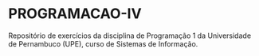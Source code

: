 # PROGRAMACAO-IV
 Repositório de exercícios da disciplina de Programação 1 da Universidade de Pernambuco (UPE), curso de Sistemas de Informação.
